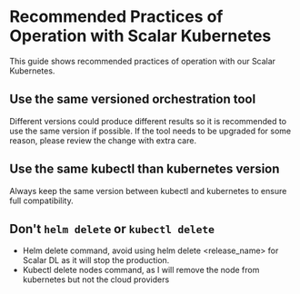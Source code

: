 # Recommended Practices of Operation with Scalar Kubernetes

This guide shows recommended practices of operation with our Scalar Kubernetes.

## Use the same versioned orchestration tool

Different versions could produce different results so it is recommended to use the same version if possible.
If the tool needs to be upgraded for some reason, please review the change with extra care.

## Use the same kubectl than kubernetes version

Always keep the same version between kubectl and kubernetes to ensure full compatibility.

## Don't `helm delete` or `kubectl delete`

- Helm delete command, avoid using helm delete <release_name> for Scalar DL as it will stop the production.
- Kubectl delete nodes command, as I will remove the node from kubernetes but not the cloud providers
